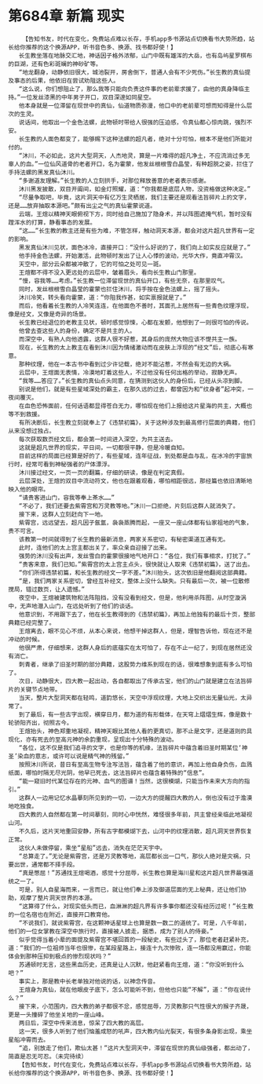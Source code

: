 # 第684章 新篇 现实
        【告知书友，时代在变化，免费站点难以长存，手机app多书源站点切换看书大势所趋，站长给你推荐的这个换源APP，听书音色多、换源、找书都好使！】
       长生教坐落在地脉交汇地，神话因子格外浓郁，山门中既有雄浑的大岳，也有岛屿星罗棋布的巨湖，还有色彩斑斓的神砂矿等。
       “地龙翻身，动静依旧很大，城池裂开，房舍倒下，普通人会有不少死伤。”长生教的真仙提及事态的后果，他依旧在尝试劝阻这些人。
       “这么说，你们想阻止了，那么我等只能向负责这件事的老前辈求援了，由他的真身降临主持。”一位发丝漆黑的中年男子开口，双目深邃如同星空。
       他本身就是一位滞留在现世中的真仙，仙道物质弥漫，他口中的老前辈可想而知得是什么层次的生灵。
       说话间，他取出一个金色法螺，此物顿时带给人很强的压迫感，令真仙都心惊肉跳，强烈不安。
       长生教的人面色都变了，能够赐下这种法螺的超凡者，绝对十分可怕，根本不是他们所能对付的。
       “沐川，不必如此，这片大型洞天，人杰地灵，算是一片难得的超凡净土，不应流淌过多无辜人的血。”一位仙风道骨的老者开口，名为霍蒙，他发丝根根雪白晶莹，有种超脱之姿，拦住了手持法螺的黑发真仙沐川。
       “多谢道友理解。”长生教的人立刻拱手，对那位释放善意的老者表示感谢。
       沐川黑发披散，双目开阖间，如金灯照耀，道：“你我都是底层人物，没资格做这种决定。”
       “尽量争取吧，毕竟，这片洞天中有亿万生灵栖居，我们主要还是观看法旨碎片上的文字，还是……放弃抽取本源吧。”颇有出尘之气的真仙霍蒙说道。
       云端，王煊以精神天眼俯视下方，同时给自己施加了隐身术，并以阵图遮掩气机，暂时没有蹚浑水的打算，静看事态的发展。
       “这……”长生教的教主还是有些为难，不管怎样，触动洞天本源，都会对这片超凡世界有一定的影响。
       黑发真仙沐川见状，面色冰冷，直接开口：“没什么好说的了，我们向上如实反应就是了。”
       他手持金色法螺，开始激活，此物顿时发出了让人心悸的波动，光华大作，竟直冲霄汉。
       天空中，部分云朵都被冲散了，它的可怕之处可见一斑。
       王煊都不得不没入更远处的云层中，皱着眉头，看向长生教山门那里。
       “慢，容我等……考虑。”长生教一位滞留现世的真仙开口，有些无奈，在那里叹气。
       同时，发丝根根雪白晶莹的霍蒙也拦住沐川，将手按在金色法螺上，摇了摇头。
       沐川冷笑，转头看向霍蒙，道：“你阻我作甚，如实禀报就是了。”
       而后，他看着长生教的人冷笑连连，在他面色不善时，其面孔上居然有一些青色纹理浮现，像是经文，又像是奇异的场景。
       长生教已经退位的老教主见状，顿时感觉惊悚，心都在发颤，他想到了一则很可怕的传说。
       他曾去查这些人的身份，确定不是共主的人。
       而深空中，有熟人向他透露，这群人很不好惹，其身后的庞然大物应该不憷共主一族。
       现在，长生教的太上教主在看到沐川因为情绪激动而在皮肤上浮现的“经文”后，彻底心有寒意。
       那种纹理，他在一本古书中看到过少许记载，绝对不能沾惹，不然会有无边的大祸。
       云层中，王煊面无表情，冷漠地盯着这些人，不过他没有任何出格的举动，寂静无声。
       “我等……答应了。”长生教的真仙点头同意，在猜测到这伙人的身份后，已经从头凉到脚。
       别说是他们，就是有些星域深处的霸主，在那久远的过去，都曾因为和“纹身者”起冲突，一夜间覆灭。
       在血色恐怖面前，任何话语都显得苍白无力，哪怕现在他们上报给这片星海的共主，大概也等不到救援。
       有所决断后，长生教立刻就奉上了《违禁初篇》，关于这种涉及到最高修行层面的典籍，他们从来没想过独占。
       每次获取数页经文后，都会第一时间进入深空，为共主送去。
       这就是超凡世界的现实，平日间，一切都很平静，但是冷暖自知。
       目前这样的局面已经算是好的了，有些星域，连年征战，到处都是血与乱，在冰冷的宇宙旅行时，经常可看到神秘强者的尸体漂浮。
       沐川接过经文，一页一页的翻篇，仔细的研读，像是在判定真假。
       云层深处，王煊的双目中流动符文，他也在跟着观看，哪怕相距很远，那经篇也依旧清晰地映入他的眼帘。
       “请贵客进山门，容我等奉上茶水……”
       “不必了，我们还要去紫霄宫和万灵教等地。”沐川一口拒绝，片刻后这群人就消失了。
       接下来，这群人立刻赶向下一地。
       紫霄宫，远远望去，超凡因子氤氲，袅袅蒸腾而起，一座又一座山体都有仙家祖地的气象，贵不可言。
       该教第一时间就得到了长生教的最新消息，两家关系密切，有秘密渠道互通有无。
       此时，连他们的太上宫主都出关了，率众亲自迎接了出来。
       强势的沐川没有出声，发丝雪白的霍蒙很接地气地开口：“各位，我们有事相求，打扰了。”
       “贵客来意，我们已知。”紫霄宫的太上宫主点头，很快就让人取来《违禁初篇》，送了出去。
       “你们所得违禁初篇，和长生教的经文一字不差。”沐川抬头，这次依旧是他翻阅这部典籍。
       “是，我们两家关系密切，曾经互补经文，整体上没什么缺失。只有最后一次，被一位散修搅局，错过数页，让人遗憾。”
       夜空中，王煊被建筑物和法阵阻挡，没有没看到经文，但是，他利用杀阵图，从时空漩涡中，无声地潜入山门，在远处听到了他们的谈话。
       他意识到，不用跟下去了，他在长生教得到的《违禁初篇》，再加上他独有的最后十页，整部典籍已经完整了。
       王煊离去，眼不见心不烦，从本心来说，他想干掉这群人，但是，理智告诉他，现在还不是冲动的时候。
       他很严肃，仔细想来，这群人身后的底蕴实在太可怕了，存在不止一纪了，到现在居然还没有消亡。
       刺青者，继承了旧圣时期的部分典籍，这股势力维系到现在的话，很难想象到底有多么可怕了。
       次日，动静很大，四大教一起出动，各自都取出了传承古宝，他们的山门就是建立在法旨碎片的关键节点地带。
       当天，整片大型洞天都在轻鸣，道韵悠长，天空中浮现纹理，大地上交织出无量仙光，太异常了。
       到了最后，有一些古字出现，横穿日月，都为道的有形载体，在天穹上熠熠生辉，像是数十轮骄阳齐出，彻照古今。
       王煊抬头，神色郑重地凝视，精神天眼比其他人看的更真切，那不止是文字，还是道则的具现化，亦有死去的至高元神的余韵重现，呈现出十分特殊的波动。
       “各位，这不仅是我们追寻的文字，也是你等的机缘，法旨碎片中蕴含着旧圣时期某位‘神圣’染血的意志，或许可以说是精气神的残留。”
       按照沐川所说，昔日有至高生物专注写法旨，蕴含着了他的意识，再加上他自身负伤，血溅纸面，哪怕时隔无尽光阴，他早已死去，这法旨碎片也蕴含着特殊的“信息”。
       “能一窥旧时代某位存在的元神、血气的图谱！当然，这很模煳，只能当作未来大方向的指引。”
       这群人一边用记忆水晶摹刻所见到的一切，一边大方的提醒四大教的人，倒也没有过于澹漠地吃独食。
       四大教的人自然都在第一时间摹刻，同时心中恍然，难怪很多年前，共主曾经亲临此地凝视山河。
       不久后，这片天地重回安静，所有古字都模煳下去，山河中的纹理消散，超凡洞天世界恢复正常。
       这伙人未做停留，乘坐“星船”远去，消失在茫茫天宇中。
       “总算走了。”无论是紫霄宫，还是万灵教等地，高层都长出一口气，那伙人绝对是灾祸，只要出世，通常都不择手段。
       “真是憋屈！”苏通找王煊喝酒，感觉十分屈辱，长生教也算是海川星和这片超凡世界最强道统之一了。
       可是，别人自星海而来，一言而已，就让他们奉上涉及御道层面的无上秘典，还让他们协助，观摩了整片洞天世界的本源。
       “这算得了什么，对现实低头而已，血淋淋的超凡界有许多事你都还没有经历过呢！”长生教的一位名宿也在附近，直接开口教育他。
       “不说我们，就说紫霄宫，在这颗神话星球上也算是数一数二的道统了。可是，八千年前，他们的一位女掌教在深空中旅行时，直接被人掳走，据悉，成为了别人的侍妾。”
       似乎觉得当着小辈的面提及紫霄宫不堪回首的一段秘史，有些过头了，那位老者赶紧补充，道：“我们的一位祖师当年也很惨，在某段星路上，接连十九次惨败，连一场都没用赢过，你能体会到那种压抑到极点的惨烈现状吗？”
       苏通顿时无言，这些黑血历史，还真是让人沉默，他赶紧看向王煊，道：“你没听到什么吧？”
       事实上，那是教中长老单独对他说的话，以神念传音。
       王煊身为真仙，就在他眼皮子底下，怎么可能听不到，但他也只能“不解”，道：“你在说什么？”
       接下来，小范围内，四大教的弟子都很不忿，感觉屈辱，万灵教那只气性很大的猴子齐晟，更是一头撞碎了他坐关地的一座山峰。
       两日后，深空中传来消息，惊呆了四大教的高层。
       这一天，很多人听到了他们恼羞成怒的吼声，四大教内仙光裂天，有很多条身影出现，乘坐星船冲霄而去。
       “追，别放走了他们，欺仙太甚！”这片大型洞天中，滞留在现世的真仙级强者，都出动了，简直是忍无可忍。（未完待续）
       【告知书友，时代在变化，免费站点难以长存，手机app多书源站点切换看书大势所趋，站长给你推荐的这个换源APP，听书音色多、换源、找书都好使！】